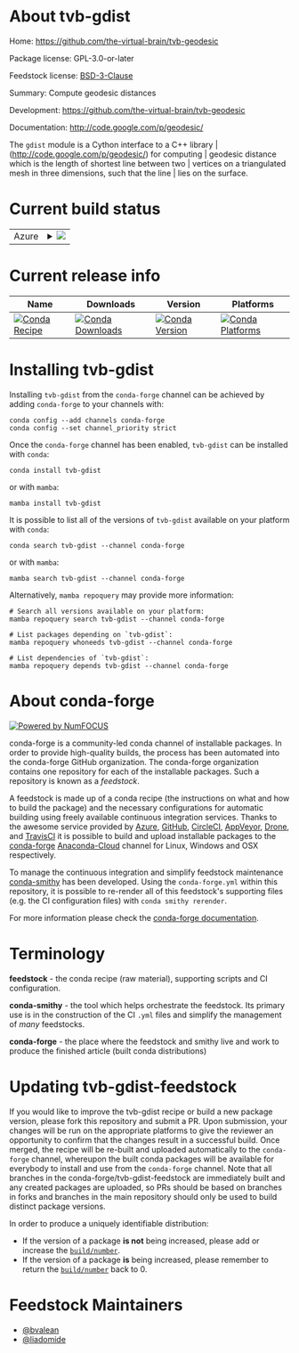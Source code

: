 About tvb-gdist
===============

Home: https://github.com/the-virtual-brain/tvb-geodesic

Package license: GPL-3.0-or-later

Feedstock license: [BSD-3-Clause](https://github.com/conda-forge/tvb-gdist-feedstock/blob/main/LICENSE.txt)

Summary: Compute geodesic distances

Development: https://github.com/the-virtual-brain/tvb-geodesic

Documentation: http://code.google.com/p/geodesic/

The `gdist` module is a Cython interface to a C++ library |
(http://code.google.com/p/geodesic/) for computing |
geodesic distance which is the length of shortest line between two |
vertices on a triangulated mesh in three dimensions, such that the line |
lies on the surface.


Current build status
====================


<table>
    
  <tr>
    <td>Azure</td>
    <td>
      <details>
        <summary>
          <a href="https://dev.azure.com/conda-forge/feedstock-builds/_build/latest?definitionId=5405&branchName=main">
            <img src="https://dev.azure.com/conda-forge/feedstock-builds/_apis/build/status/tvb-gdist-feedstock?branchName=main">
          </a>
        </summary>
        <table>
          <thead><tr><th>Variant</th><th>Status</th></tr></thead>
          <tbody><tr>
              <td>linux_64_numpy1.20python3.8.____73_pypy</td>
              <td>
                <a href="https://dev.azure.com/conda-forge/feedstock-builds/_build/latest?definitionId=5405&branchName=main">
                  <img src="https://dev.azure.com/conda-forge/feedstock-builds/_apis/build/status/tvb-gdist-feedstock?branchName=main&jobName=linux&configuration=linux%20linux_64_numpy1.20python3.8.____73_pypy" alt="variant">
                </a>
              </td>
            </tr><tr>
              <td>linux_64_numpy1.20python3.8.____cpython</td>
              <td>
                <a href="https://dev.azure.com/conda-forge/feedstock-builds/_build/latest?definitionId=5405&branchName=main">
                  <img src="https://dev.azure.com/conda-forge/feedstock-builds/_apis/build/status/tvb-gdist-feedstock?branchName=main&jobName=linux&configuration=linux%20linux_64_numpy1.20python3.8.____cpython" alt="variant">
                </a>
              </td>
            </tr><tr>
              <td>linux_64_numpy1.20python3.9.____73_pypy</td>
              <td>
                <a href="https://dev.azure.com/conda-forge/feedstock-builds/_build/latest?definitionId=5405&branchName=main">
                  <img src="https://dev.azure.com/conda-forge/feedstock-builds/_apis/build/status/tvb-gdist-feedstock?branchName=main&jobName=linux&configuration=linux%20linux_64_numpy1.20python3.9.____73_pypy" alt="variant">
                </a>
              </td>
            </tr><tr>
              <td>linux_64_numpy1.20python3.9.____cpython</td>
              <td>
                <a href="https://dev.azure.com/conda-forge/feedstock-builds/_build/latest?definitionId=5405&branchName=main">
                  <img src="https://dev.azure.com/conda-forge/feedstock-builds/_apis/build/status/tvb-gdist-feedstock?branchName=main&jobName=linux&configuration=linux%20linux_64_numpy1.20python3.9.____cpython" alt="variant">
                </a>
              </td>
            </tr><tr>
              <td>linux_64_numpy1.21python3.10.____cpython</td>
              <td>
                <a href="https://dev.azure.com/conda-forge/feedstock-builds/_build/latest?definitionId=5405&branchName=main">
                  <img src="https://dev.azure.com/conda-forge/feedstock-builds/_apis/build/status/tvb-gdist-feedstock?branchName=main&jobName=linux&configuration=linux%20linux_64_numpy1.21python3.10.____cpython" alt="variant">
                </a>
              </td>
            </tr><tr>
              <td>linux_64_numpy1.23python3.11.____cpython</td>
              <td>
                <a href="https://dev.azure.com/conda-forge/feedstock-builds/_build/latest?definitionId=5405&branchName=main">
                  <img src="https://dev.azure.com/conda-forge/feedstock-builds/_apis/build/status/tvb-gdist-feedstock?branchName=main&jobName=linux&configuration=linux%20linux_64_numpy1.23python3.11.____cpython" alt="variant">
                </a>
              </td>
            </tr><tr>
              <td>osx_64_numpy1.20python3.8.____73_pypy</td>
              <td>
                <a href="https://dev.azure.com/conda-forge/feedstock-builds/_build/latest?definitionId=5405&branchName=main">
                  <img src="https://dev.azure.com/conda-forge/feedstock-builds/_apis/build/status/tvb-gdist-feedstock?branchName=main&jobName=osx&configuration=osx%20osx_64_numpy1.20python3.8.____73_pypy" alt="variant">
                </a>
              </td>
            </tr><tr>
              <td>osx_64_numpy1.20python3.8.____cpython</td>
              <td>
                <a href="https://dev.azure.com/conda-forge/feedstock-builds/_build/latest?definitionId=5405&branchName=main">
                  <img src="https://dev.azure.com/conda-forge/feedstock-builds/_apis/build/status/tvb-gdist-feedstock?branchName=main&jobName=osx&configuration=osx%20osx_64_numpy1.20python3.8.____cpython" alt="variant">
                </a>
              </td>
            </tr><tr>
              <td>osx_64_numpy1.20python3.9.____73_pypy</td>
              <td>
                <a href="https://dev.azure.com/conda-forge/feedstock-builds/_build/latest?definitionId=5405&branchName=main">
                  <img src="https://dev.azure.com/conda-forge/feedstock-builds/_apis/build/status/tvb-gdist-feedstock?branchName=main&jobName=osx&configuration=osx%20osx_64_numpy1.20python3.9.____73_pypy" alt="variant">
                </a>
              </td>
            </tr><tr>
              <td>osx_64_numpy1.20python3.9.____cpython</td>
              <td>
                <a href="https://dev.azure.com/conda-forge/feedstock-builds/_build/latest?definitionId=5405&branchName=main">
                  <img src="https://dev.azure.com/conda-forge/feedstock-builds/_apis/build/status/tvb-gdist-feedstock?branchName=main&jobName=osx&configuration=osx%20osx_64_numpy1.20python3.9.____cpython" alt="variant">
                </a>
              </td>
            </tr><tr>
              <td>osx_64_numpy1.21python3.10.____cpython</td>
              <td>
                <a href="https://dev.azure.com/conda-forge/feedstock-builds/_build/latest?definitionId=5405&branchName=main">
                  <img src="https://dev.azure.com/conda-forge/feedstock-builds/_apis/build/status/tvb-gdist-feedstock?branchName=main&jobName=osx&configuration=osx%20osx_64_numpy1.21python3.10.____cpython" alt="variant">
                </a>
              </td>
            </tr><tr>
              <td>osx_64_numpy1.23python3.11.____cpython</td>
              <td>
                <a href="https://dev.azure.com/conda-forge/feedstock-builds/_build/latest?definitionId=5405&branchName=main">
                  <img src="https://dev.azure.com/conda-forge/feedstock-builds/_apis/build/status/tvb-gdist-feedstock?branchName=main&jobName=osx&configuration=osx%20osx_64_numpy1.23python3.11.____cpython" alt="variant">
                </a>
              </td>
            </tr><tr>
              <td>win_64_numpy1.20python3.8.____73_pypy</td>
              <td>
                <a href="https://dev.azure.com/conda-forge/feedstock-builds/_build/latest?definitionId=5405&branchName=main">
                  <img src="https://dev.azure.com/conda-forge/feedstock-builds/_apis/build/status/tvb-gdist-feedstock?branchName=main&jobName=win&configuration=win%20win_64_numpy1.20python3.8.____73_pypy" alt="variant">
                </a>
              </td>
            </tr><tr>
              <td>win_64_numpy1.20python3.8.____cpython</td>
              <td>
                <a href="https://dev.azure.com/conda-forge/feedstock-builds/_build/latest?definitionId=5405&branchName=main">
                  <img src="https://dev.azure.com/conda-forge/feedstock-builds/_apis/build/status/tvb-gdist-feedstock?branchName=main&jobName=win&configuration=win%20win_64_numpy1.20python3.8.____cpython" alt="variant">
                </a>
              </td>
            </tr><tr>
              <td>win_64_numpy1.20python3.9.____73_pypy</td>
              <td>
                <a href="https://dev.azure.com/conda-forge/feedstock-builds/_build/latest?definitionId=5405&branchName=main">
                  <img src="https://dev.azure.com/conda-forge/feedstock-builds/_apis/build/status/tvb-gdist-feedstock?branchName=main&jobName=win&configuration=win%20win_64_numpy1.20python3.9.____73_pypy" alt="variant">
                </a>
              </td>
            </tr><tr>
              <td>win_64_numpy1.20python3.9.____cpython</td>
              <td>
                <a href="https://dev.azure.com/conda-forge/feedstock-builds/_build/latest?definitionId=5405&branchName=main">
                  <img src="https://dev.azure.com/conda-forge/feedstock-builds/_apis/build/status/tvb-gdist-feedstock?branchName=main&jobName=win&configuration=win%20win_64_numpy1.20python3.9.____cpython" alt="variant">
                </a>
              </td>
            </tr><tr>
              <td>win_64_numpy1.21python3.10.____cpython</td>
              <td>
                <a href="https://dev.azure.com/conda-forge/feedstock-builds/_build/latest?definitionId=5405&branchName=main">
                  <img src="https://dev.azure.com/conda-forge/feedstock-builds/_apis/build/status/tvb-gdist-feedstock?branchName=main&jobName=win&configuration=win%20win_64_numpy1.21python3.10.____cpython" alt="variant">
                </a>
              </td>
            </tr><tr>
              <td>win_64_numpy1.23python3.11.____cpython</td>
              <td>
                <a href="https://dev.azure.com/conda-forge/feedstock-builds/_build/latest?definitionId=5405&branchName=main">
                  <img src="https://dev.azure.com/conda-forge/feedstock-builds/_apis/build/status/tvb-gdist-feedstock?branchName=main&jobName=win&configuration=win%20win_64_numpy1.23python3.11.____cpython" alt="variant">
                </a>
              </td>
            </tr>
          </tbody>
        </table>
      </details>
    </td>
  </tr>
</table>

Current release info
====================

| Name | Downloads | Version | Platforms |
| --- | --- | --- | --- |
| [![Conda Recipe](https://img.shields.io/badge/recipe-tvb--gdist-green.svg)](https://anaconda.org/conda-forge/tvb-gdist) | [![Conda Downloads](https://img.shields.io/conda/dn/conda-forge/tvb-gdist.svg)](https://anaconda.org/conda-forge/tvb-gdist) | [![Conda Version](https://img.shields.io/conda/vn/conda-forge/tvb-gdist.svg)](https://anaconda.org/conda-forge/tvb-gdist) | [![Conda Platforms](https://img.shields.io/conda/pn/conda-forge/tvb-gdist.svg)](https://anaconda.org/conda-forge/tvb-gdist) |

Installing tvb-gdist
====================

Installing `tvb-gdist` from the `conda-forge` channel can be achieved by adding `conda-forge` to your channels with:

```
conda config --add channels conda-forge
conda config --set channel_priority strict
```

Once the `conda-forge` channel has been enabled, `tvb-gdist` can be installed with `conda`:

```
conda install tvb-gdist
```

or with `mamba`:

```
mamba install tvb-gdist
```

It is possible to list all of the versions of `tvb-gdist` available on your platform with `conda`:

```
conda search tvb-gdist --channel conda-forge
```

or with `mamba`:

```
mamba search tvb-gdist --channel conda-forge
```

Alternatively, `mamba repoquery` may provide more information:

```
# Search all versions available on your platform:
mamba repoquery search tvb-gdist --channel conda-forge

# List packages depending on `tvb-gdist`:
mamba repoquery whoneeds tvb-gdist --channel conda-forge

# List dependencies of `tvb-gdist`:
mamba repoquery depends tvb-gdist --channel conda-forge
```


About conda-forge
=================

[![Powered by
NumFOCUS](https://img.shields.io/badge/powered%20by-NumFOCUS-orange.svg?style=flat&colorA=E1523D&colorB=007D8A)](https://numfocus.org)

conda-forge is a community-led conda channel of installable packages.
In order to provide high-quality builds, the process has been automated into the
conda-forge GitHub organization. The conda-forge organization contains one repository
for each of the installable packages. Such a repository is known as a *feedstock*.

A feedstock is made up of a conda recipe (the instructions on what and how to build
the package) and the necessary configurations for automatic building using freely
available continuous integration services. Thanks to the awesome service provided by
[Azure](https://azure.microsoft.com/en-us/services/devops/), [GitHub](https://github.com/),
[CircleCI](https://circleci.com/), [AppVeyor](https://www.appveyor.com/),
[Drone](https://cloud.drone.io/welcome), and [TravisCI](https://travis-ci.com/)
it is possible to build and upload installable packages to the
[conda-forge](https://anaconda.org/conda-forge) [Anaconda-Cloud](https://anaconda.org/)
channel for Linux, Windows and OSX respectively.

To manage the continuous integration and simplify feedstock maintenance
[conda-smithy](https://github.com/conda-forge/conda-smithy) has been developed.
Using the ``conda-forge.yml`` within this repository, it is possible to re-render all of
this feedstock's supporting files (e.g. the CI configuration files) with ``conda smithy rerender``.

For more information please check the [conda-forge documentation](https://conda-forge.org/docs/).

Terminology
===========

**feedstock** - the conda recipe (raw material), supporting scripts and CI configuration.

**conda-smithy** - the tool which helps orchestrate the feedstock.
                   Its primary use is in the construction of the CI ``.yml`` files
                   and simplify the management of *many* feedstocks.

**conda-forge** - the place where the feedstock and smithy live and work to
                  produce the finished article (built conda distributions)


Updating tvb-gdist-feedstock
============================

If you would like to improve the tvb-gdist recipe or build a new
package version, please fork this repository and submit a PR. Upon submission,
your changes will be run on the appropriate platforms to give the reviewer an
opportunity to confirm that the changes result in a successful build. Once
merged, the recipe will be re-built and uploaded automatically to the
`conda-forge` channel, whereupon the built conda packages will be available for
everybody to install and use from the `conda-forge` channel.
Note that all branches in the conda-forge/tvb-gdist-feedstock are
immediately built and any created packages are uploaded, so PRs should be based
on branches in forks and branches in the main repository should only be used to
build distinct package versions.

In order to produce a uniquely identifiable distribution:
 * If the version of a package **is not** being increased, please add or increase
   the [``build/number``](https://docs.conda.io/projects/conda-build/en/latest/resources/define-metadata.html#build-number-and-string).
 * If the version of a package **is** being increased, please remember to return
   the [``build/number``](https://docs.conda.io/projects/conda-build/en/latest/resources/define-metadata.html#build-number-and-string)
   back to 0.

Feedstock Maintainers
=====================

* [@bvalean](https://github.com/bvalean/)
* [@liadomide](https://github.com/liadomide/)

